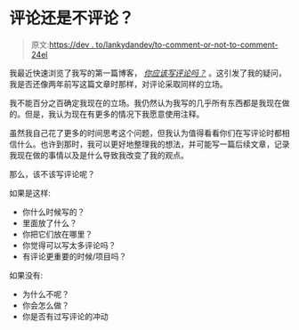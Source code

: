 # 评论还是不评论？

> 原文:[https://dev . to/lankydandev/to-comment-or-not-to-comment-24el](https://dev.to/lankydandev/to-comment-or-not-to-comment-24el)

我最近快速浏览了我写的第一篇博客， *[你应该写评论吗？](https://lankydan.dev/2017/01/07/should-you-write-comments)* 。这引发了我的疑问，我是否还像两年前写这篇文章时那样，对评论采取同样的立场。

我不能百分之百确定我现在的立场。我仍然认为我写的几乎所有东西都是我现在做的。但是，我认为现在有更多的情况下我愿意使用注释。

虽然我自己花了更多的时间思考这个问题，但我认为值得看看你们在写评论时都相信什么。也许到那时，我可以更好地整理我的想法，并可能写一篇后续文章，记录我现在做的事情以及是什么导致我改变了我的观点。

那么，该不该写评论呢？

如果是这样:

*   你什么时候写的？
*   里面放了什么？
*   你把它们放在哪里？
*   你觉得可以写太多评论吗？
*   有评论更重要的时候/项目吗？

如果没有:

*   为什么不呢？
*   你会怎么做？
*   你是否有过写评论的冲动
